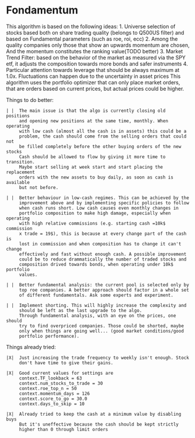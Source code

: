 # Fondamentum
        
This algorithm is based on the following ideas:
    1. Universe selection of stocks based both on share trading quality
       (belongs to Q500US filter) and based on Fundamental parameters
       (such as roe, roi, ecc)
    2. Among the quality companies only those that show an upwards momentum
       are chosen, And the momentum constitutes the ranking value(TODO better)
    3. Market Trend Filter: based on the behavior of the market as measured
       via the SPY etf, it adjusts the composition towards more bonds and
       safer instruments
    4. Particular attention towards leverage that should be always maximum
       at 1.0x. Fluctuations can happen due to the uncertainty in asset prices
       This algorithm uses the portfolio optimizer that can only place market
       orders, that are orders based on current prices, but actual prices
       could be higher.

Things to do better:
         
    | |  The main issue is that the algo is currently closing old positions
         and opening new positions at the same time, monthly. When operating
         with low cash (almost all the cash is in assets) this could be a
         problem, the cash should come from the selling orders that could not
         be filled completely before the other buying orders of the new stocks
         Cash should be allowed to flow by giving it more time to transition.
         Maybe start selling at week start and start placing the replacement
         orders with the new assets to buy daily, as soon as cash is available
         but not before.
         
    | |  Better behaviour in low-cash regimes. This can be achieved by the
         improvement above and by implementing specific policies to follow
         when cash runs short. Low cash causes even monthly changes in 
         portfolio composition to make high damage, especially when operating
         with high relative commissions (e.g. starting cash =10k$ commission 
         x trade = 19$), this is because at every change part of the cash is
         lost in commission and when composition has to change it can't change
         effectively and fast without enough cash. A possible improvement
         could be to reduce drammatically the number of traded stocks and
         composition drived towards bonds, when operating under 10k$ portfolio 
         values.
         
    | |  Better fundamental analysis: the current pool is selected only by
         top roe companies. A better approach should factor in a whole set
         of different fundamentals. Ask some experts and experiment.
         
    | |  Implement shorting. This will highly increase the complexity and 
         should be left as the last upgrade to the algo.
         Through fundamental analysis, with an eye on the prices, one should 
         try to find overpriced companies. Those could be shorted, maybe
         only when things are going well... (good market conditions/good
         portfolio performance).

Things already tried:

    |X|  Just increasing the trade frequency to weekly isn't enough. Stock
         don't have time to give their gains.
         
    |X|  Good current values for settings are 
         context.TF_lookback = 63
         context.num_stocks_to_trade = 30
         context.roe_top_n = 50
         context.momentum_days = 126
         context.score_to_go = 30.0
         context.days_to_skip = 10 
         
    |X|  Already tried to keep the cash at a minimum value by disabling buys
         But it's uneffective because the cash should be kept strictly
         higher than 0 through limit orders